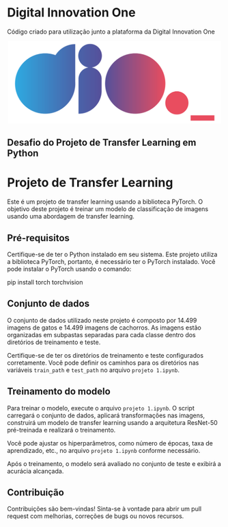 # Digital Innovation One

Código criado para utilização junto a plataforma da Digital Innovation One

<p align="center"><img src="./logo.png" width="500"></p>

## Desafio do Projeto de Transfer Learning em Python 

# Projeto de Transfer Learning

Este é um projeto de transfer learning usando a biblioteca PyTorch. O objetivo deste projeto é treinar um modelo de classificação de imagens usando uma abordagem de transfer learning.

## Pré-requisitos

Certifique-se de ter o Python instalado em seu sistema. Este projeto utiliza a biblioteca PyTorch, portanto, é necessário ter o PyTorch instalado. Você pode instalar o PyTorch usando o comando:

pip install torch torchvision


## Conjunto de dados

O conjunto de dados utilizado neste projeto é composto por 14.499 imagens de gatos e 14.499 imagens de cachorros. As imagens estão organizadas em subpastas separadas para cada classe dentro dos diretórios de treinamento e teste.

Certifique-se de ter os diretórios de treinamento e teste configurados corretamente. Você pode definir os caminhos para os diretórios nas variáveis `train_path` e `test_path` no arquivo `projeto 1.ipynb`.

## Treinamento do modelo

Para treinar o modelo, execute o arquivo `projeto 1.ipynb`. O script carregará o conjunto de dados, aplicará transformações nas imagens, construirá um modelo de transfer learning usando a arquitetura ResNet-50 pré-treinada e realizará o treinamento.

Você pode ajustar os hiperparâmetros, como número de épocas, taxa de aprendizado, etc., no arquivo `projeto 1.ipynb` conforme necessário.

Após o treinamento, o modelo será avaliado no conjunto de teste e exibirá a acurácia alcançada.

## Contribuição

Contribuições são bem-vindas! Sinta-se à vontade para abrir um pull request com melhorias, correções de bugs ou novos recursos.




